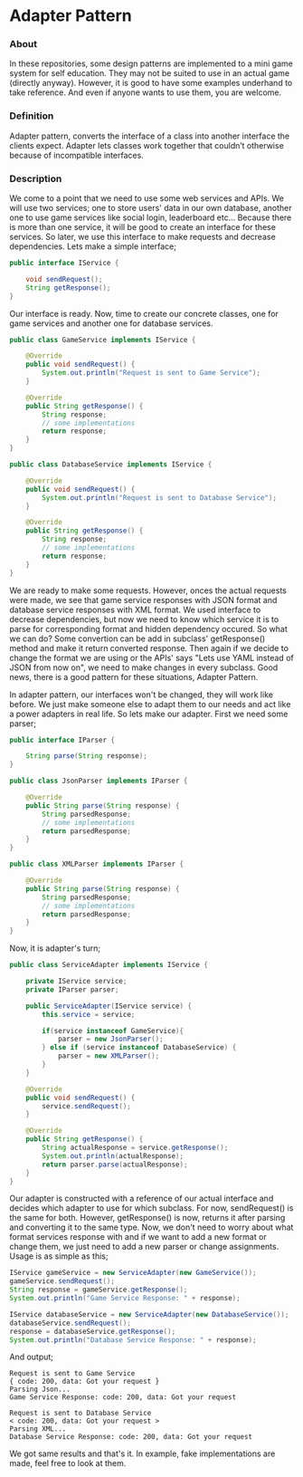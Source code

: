 # Adapter Pattern

### About
In these repositories, some design patterns are implemented to a mini game system for self education. They may not be suited to use in an actual game (directly anyway). However, it is good to have some examples underhand to take reference. And even if anyone wants to use them, you are welcome.

### Definition
Adapter pattern, converts the interface of a class into another interface the clients expect. Adapter lets classes work together that couldn’t otherwise because of incompatible interfaces.

### Description
We come to a point that we need to use some web services and APIs. We will use two services; one to store users' data in our own database, another one to use game services like social login, leaderboard etc... Because there is more than one service, it will be good to create an interface for these services. So later, we use this interface to make requests and decrease dependencies. Lets make a simple interface;

```java
public interface IService {

    void sendRequest();
    String getResponse();
}
```

Our interface is ready. Now, time to create our concrete classes, one for game services and another one for database services.

```java
public class GameService implements IService {

    @Override
    public void sendRequest() {
        System.out.println("Request is sent to Game Service");
    }

    @Override
    public String getResponse() {
        String response;
        // some implementations
        return response;
    }
}
```
```java
public class DatabaseService implements IService {

    @Override
    public void sendRequest() {
        System.out.println("Request is sent to Database Service");
    }

    @Override
    public String getResponse() {
        String response;
        // some implementations
        return response;
    }
}
```

We are ready to make some requests. However, onces the actual requests were made, we see that game service responses with JSON format and database service responses with XML format. We used interface to decrease dependencies, but now we need to know which service it is to parse for corresponding format and hidden dependency occured. So what we can do? Some convertion can be add in subclass' getResponse() method and make it return converted response. Then again if we decide to change the format we are using or the APIs' says "Lets use YAML instead of JSON from now on", we need to make changes in every subclass. Good news, there is a good pattern for these situations, Adapter Pattern. 

In adapter pattern, our interfaces won't be changed, they will work like before. We just make someone else to adapt them to our needs and act like a power adapters in real life. So lets make our adapter. First we need some parser;

```java
public interface IParser {

    String parse(String response);
}
```
```java
public class JsonParser implements IParser {

    @Override
    public String parse(String response) {
        String parsedResponse;
        // some implementations
        return parsedResponse;
    }
}
```
```java
public class XMLParser implements IParser {

    @Override
    public String parse(String response) {
        String parsedResponse;
        // some implementations
        return parsedResponse;
    }
}
```
Now, it is adapter's turn;

```java
public class ServiceAdapter implements IService {

    private IService service;
    private IParser parser;

    public ServiceAdapter(IService service) {
        this.service = service;

        if(service instanceof GameService){
            parser = new JsonParser();
        } else if (service instanceof DatabaseService) {
            parser = new XMLParser();
        }
    }

    @Override
    public void sendRequest() {
        service.sendRequest();
    }

    @Override
    public String getResponse() {
        String actualResponse = service.getResponse();
        System.out.println(actualResponse);
        return parser.parse(actualResponse);
    }
}
```

Our adapter is constructed with a reference of our actual interface and decides which adapter to use for which subclass. For now, sendRequest() is the same for both. However, getResponse() is now, returns it after parsing and converting it to the same type. Now, we don't need to worry about what format services response with and if we want to add a new format or change them, we just need to add a new parser or change assignments. Usage is as simple as this;

```java
IService gameService = new ServiceAdapter(new GameService());
gameService.sendRequest();
String response = gameService.getResponse();
System.out.println("Game Service Response: " + response);

IService databaseService = new ServiceAdapter(new DatabaseService());
databaseService.sendRequest();
response = databaseService.getResponse();
System.out.println("Database Service Response: " + response);
```

And output;
```
Request is sent to Game Service
{ code: 200, data: Got your request }
Parsing Json...
Game Service Response: code: 200, data: Got your request

Request is sent to Database Service
< code: 200, data: Got your request >
Parsing XML...
Database Service Response: code: 200, data: Got your request
```
We got same results and that's it. In example, fake implementations are made, feel free to look at them.
